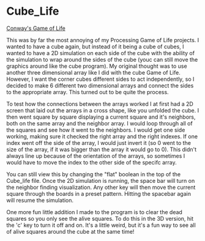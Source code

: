 # Cube_Life

[Conway's Game of Life](https://en.wikipedia.org/wiki/Conway%27s_Game_of_Life)

This was by far the most annoying of my Processing Game of Life projects.  I wanted to have a cube again, but instead of it being a cube of cubes, I wanted to have a 2D simulation on each side of the cube with the ability of the simulation to wrap around the sides of the cube (youc can still move the graphics around like the cube program).  My original thought was to use another three dimensional array like I did with the cube Game of Life.  However, I want the corner cubes different sides to act independently, so I decided to make 6 different two dimensional arrays and connect the sides to the appropriate array.  This turned out to be quite the process.  

To test how the connections between the arrays worked I at first had a 2D screen that laid out the arrays in a cross shape, like you unfolded the cube.  I then went square by square displaying a current square and it's neighbors, both on the same array and the neighbor array.  I would loop through all of the squares and see how it went to the neighbors.  I would get one side working, making sure it checked the right array and the right indexes.  If one index went off the side of the array, I would just invert it (so 0 went to the size of the array, if it was bigger than the array it would go to 0).  This didn't always line up because of the orientation of the arrays, so sometimes I would have to move the index to the other side of the specifc array.  

You can still view this by changing the "flat" boolean in the top of the Cube_life file.  Once the 2D simulation is running, the space bar will turn on the neighbor finding visualization.  Any other key will then move the current square through the boards in a preset pattern.  Hitting the spacebar again will resume the simulation.

One more fun little addition I made to the program is to clear the dead squares so you only see the alive squares.  To do this in the 3D version, hit the 'c' key to turn it off and on.  It's a little weird, but it's a fun way to see all of alive squares around the cube at the same time! 

